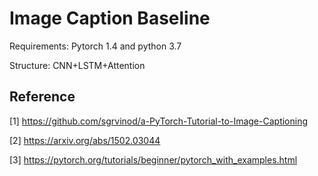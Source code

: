# Image Caption Baseline

Requirements: Pytorch 1.4 and python 3.7 

Structure: CNN+LSTM+Attention

## Reference

[1] https://github.com/sgrvinod/a-PyTorch-Tutorial-to-Image-Captioning 

[2] https://arxiv.org/abs/1502.03044

[3] https://pytorch.org/tutorials/beginner/pytorch_with_examples.html
